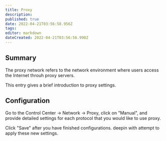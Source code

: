 ```yaml
---
title: Proxy
description: 
published: true
date: 2022-04-21T03:56:58.956Z
tags: 
editor: markdown
dateCreated: 2022-04-21T03:56:56.990Z
---
```




## Summary

The proxy network refers to the network environment where users access the Internet throuh proxy servers.

This entry gives a brief introduction to proxy settings.

## Configuration

Go to the Control Center -> Network -> Proxy, click on "Manual", and provide detailed settings for each protocol that you would like to use proxy.

Click "Save" after you have finished configurations. deepin with attempt to apply these new settings.